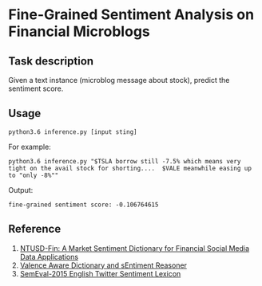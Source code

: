 # Fine-Grained Sentiment Analysis on Financial Microblogs
## Task description
Given a text instance (microblog message about stock), predict the sentiment score.
## Usage
```
python3.6 inference.py [input sting]
```
For example:
```
python3.6 inference.py "$TSLA borrow still -7.5% which means very tight on the avail stock for shorting....  $VALE meanwhile easing up to "only -8%""
```
Output:
```
fine-grained sentiment score: -0.106764615
```
## Reference
1. [NTUSD-Fin: A Market Sentiment Dictionary for Financial Social Media Data Applications](http://nlg3.csie.ntu.edu.tw/nlpresource/NTUSD-Fin/)
2. [Valence Aware Dictionary and sEntiment Reasoner](https://github.com/cjhutto/vaderSentiment)
3. [SemEval-2015 English Twitter Sentiment Lexicon](http://saifmohammad.com/WebPages/SCL.html#ETSL)
